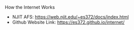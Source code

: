 How the Internet Works
- NJIT AFS: https://web.njit.edu/~es372/docs/index.html
- Github Website Link: https://es372.github.io/internet/
